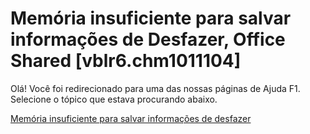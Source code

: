 
# Memória insuficiente para salvar informações de Desfazer, Office Shared [vblr6.chm1011104]

Olá! Você foi redirecionado para uma das nossas páginas de Ajuda F1. Selecione o tópico que estava procurando abaixo.

[Memória insuficiente para salvar informações de desfazer](http://msdn.microsoft.com/library/d59d819b-3e43-e3a3-6433-2441b9a7b2fc%28Office.15%29.aspx)
